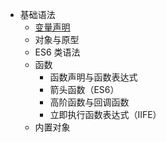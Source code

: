 + 基础语法
	+ [变量声明](变量声明.md)
	+ 对象与原型
	+ ES6 类语法
	+ 函数
	    - 函数声明与函数表达式
	    - 箭头函数（ES6）
	    - 高阶函数与回调函数
	    - 立即执行函数表达式（IIFE）
	+ 内置对象  
